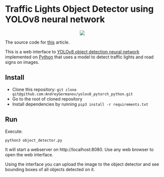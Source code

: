# Traffic Lights Object Detector using YOLOv8 neural network

<div align="center">
<a href="https://dev.to/andreygermanov/a-practical-introduction-to-object-detection-with-yolov8-neural-network-3n8c">
    <img src="https://res.cloudinary.com/practicaldev/image/fetch/s--mZ1E0vOa--/c_imagga_scale,f_auto,fl_progressive,h_420,q_auto,w_1000/https://dev-to-uploads.s3.amazonaws.com/uploads/articles/n2auv9i8405cgnxhru40.png"/>
</a>
</div>

The source code for [this](https://dev.to/andreygermanov/a-practical-introduction-to-object-detection-with-yolov8-neural-network-3n8c#prepare_data) article.

This is a web interface to [YOLOv8 object detection neural network](https://ultralytics.com/yolov8) 
implemented on [Python](https://www.python.org) that uses a model to detect traffic lights and road signs on images.

## Install

* Clone this repository: `git clone git@github.com:AndreyGermanov/yolov8_pytorch_python.git`
* Go to the root of cloned repository
* Install dependencies by running `pip3 install -r requirements.txt`

## Run

Execute:

```
python3 object_detector.py
```

It will start a webserver on http://localhost:8080. Use any web browser to open the web interface.

Using the interface you can upload the image to the object detector and see bounding boxes of all objects detected on it.

